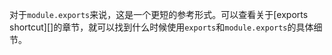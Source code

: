 <!-- YAML
added: v0.1.12
-->

<!-- type=var -->

对于`module.exports`来说，这是一个更短的参考形式。可以查看关于[exports shortcut][]的章节，就可以找到什么时候使用`exports`和`module.exports`的具体细节。


